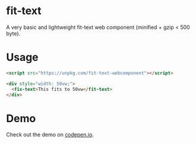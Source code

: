 # fit-text

A very basic and lightweight fit-text web component (minified + gzip < 500 byte).

# Usage

```html
<script src="https://unpkg.com/fit-text-webcomponent"></script>

<div style="width: 50vw;">
  <fix-text>This fits to 50vw</fit-text>
</div>
```

# Demo

Check out the demo on [codepen.io](https://codepen.io/lipp/pen/YJGvEe?editors=1100#0).

